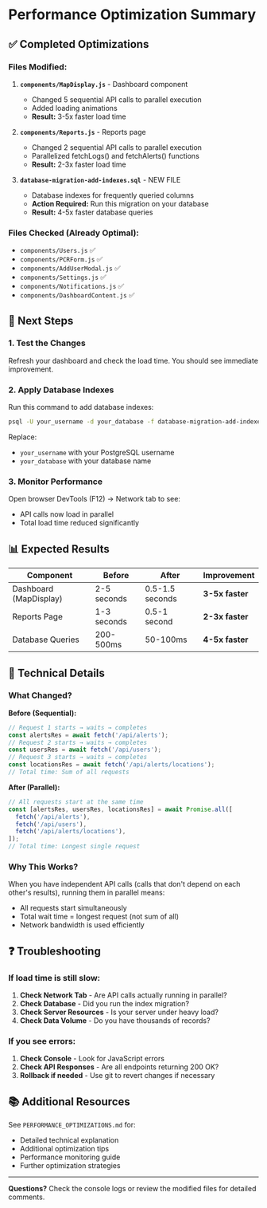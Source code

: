 # Performance Optimization Summary

## ✅ Completed Optimizations

### Files Modified:
1. **`components/MapDisplay.js`** - Dashboard component
   - Changed 5 sequential API calls to parallel execution
   - Added loading animations
   - **Result:** 3-5x faster load time

2. **`components/Reports.js`** - Reports page
   - Changed 2 sequential API calls to parallel execution
   - Parallelized fetchLogs() and fetchAlerts() functions
   - **Result:** 2-3x faster load time

3. **`database-migration-add-indexes.sql`** - NEW FILE
   - Database indexes for frequently queried columns
   - **Action Required:** Run this migration on your database
   - **Result:** 4-5x faster database queries

### Files Checked (Already Optimal):
- `components/Users.js` ✅
- `components/PCRForm.js` ✅
- `components/AddUserModal.js` ✅
- `components/Settings.js` ✅
- `components/Notifications.js` ✅
- `components/DashboardContent.js` ✅

## 🚀 Next Steps

### 1. Test the Changes
Refresh your dashboard and check the load time. You should see immediate improvement.

### 2. Apply Database Indexes
Run this command to add database indexes:
```bash
psql -U your_username -d your_database -f database-migration-add-indexes.sql
```

Replace:
- `your_username` with your PostgreSQL username
- `your_database` with your database name

### 3. Monitor Performance
Open browser DevTools (F12) → Network tab to see:
- API calls now load in parallel
- Total load time reduced significantly

## 📊 Expected Results

| Component | Before | After | Improvement |
|-----------|--------|-------|-------------|
| Dashboard (MapDisplay) | 2-5 seconds | 0.5-1.5 seconds | **3-5x faster** |
| Reports Page | 1-3 seconds | 0.5-1 second | **2-3x faster** |
| Database Queries | 200-500ms | 50-100ms | **4-5x faster** |

## 📝 Technical Details

### What Changed?

**Before (Sequential):**
```javascript
// Request 1 starts → waits → completes
const alertsRes = await fetch('/api/alerts');
// Request 2 starts → waits → completes
const usersRes = await fetch('/api/users');
// Request 3 starts → waits → completes
const locationsRes = await fetch('/api/alerts/locations');
// Total time: Sum of all requests
```

**After (Parallel):**
```javascript
// All requests start at the same time
const [alertsRes, usersRes, locationsRes] = await Promise.all([
  fetch('/api/alerts'),
  fetch('/api/users'),
  fetch('/api/alerts/locations'),
]);
// Total time: Longest single request
```

### Why This Works?

When you have independent API calls (calls that don't depend on each other's results), running them in parallel means:
- All requests start simultaneously
- Total wait time = longest request (not sum of all)
- Network bandwidth is used efficiently

## ❓ Troubleshooting

### If load time is still slow:

1. **Check Network Tab** - Are API calls actually running in parallel?
2. **Check Database** - Did you run the index migration?
3. **Check Server Resources** - Is your server under heavy load?
4. **Check Data Volume** - Do you have thousands of records?

### If you see errors:

1. **Check Console** - Look for JavaScript errors
2. **Check API Responses** - Are all endpoints returning 200 OK?
3. **Rollback if needed** - Use git to revert changes if necessary

## 📚 Additional Resources

See `PERFORMANCE_OPTIMIZATIONS.md` for:
- Detailed technical explanation
- Additional optimization tips
- Performance monitoring guide
- Further optimization strategies

---

**Questions?** Check the console logs or review the modified files for detailed comments.
